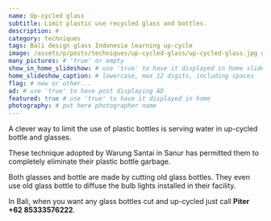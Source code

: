 ```yaml
---
name: Up-cycled glass
subtitle: Limit plastic use recycled glass and bottles.
description: #
category: techniques
tags: Bali design glass Indonesia learning up-cycle
image: /assets/p/posts/techniques/up-cycled-glass/up-cycled-glass.jpg #for OG and twitter cards
many_pictures: # 'true' or empty
show_in_home_slideshow: # use 'true' to have it displayed in home slideshow
home_slideshow_caption: # lowercase, max 12 digits, including spaces
flag: # new or other...
ad: # use 'true' to have post displaying AD
featured: true # use 'true' to have it displayed in home
photography: # put here photographer name
---
```

A clever way to limit the use of plastic bottles is serving water in up-cycled bottle and glasses.

These technique adopted by Warung Santai in Sanur has permitted them to completely eliminate their plastic bottle garbage.

Both glasses and bottle are made by cutting old glass bottles. They even use old glass bottle to diffuse the bulb lights installed in their facility.

In Bali, when you want any glass bottles cut and up-cycled just call **Piter +62 85333576222**.
